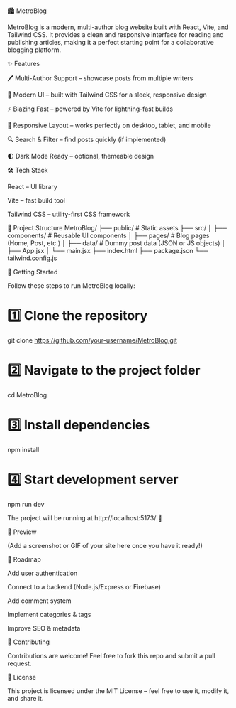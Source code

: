 🏙️ MetroBlog

MetroBlog is a modern, multi-author blog website built with React, Vite, and Tailwind CSS.
It provides a clean and responsive interface for reading and publishing articles, making it a perfect starting point for a collaborative blogging platform.

✨ Features

🖊️ Multi-Author Support – showcase posts from multiple writers

🎨 Modern UI – built with Tailwind CSS for a sleek, responsive design

⚡ Blazing Fast – powered by Vite for lightning-fast builds

📱 Responsive Layout – works perfectly on desktop, tablet, and mobile

🔍 Search & Filter – find posts quickly (if implemented)

🌓 Dark Mode Ready – optional, themeable design

🛠️ Tech Stack

React – UI library

Vite – fast build tool

Tailwind CSS – utility-first CSS framework

📂 Project Structure
MetroBlog/
├── public/           # Static assets
├── src/
│   ├── components/   # Reusable UI components
│   ├── pages/        # Blog pages (Home, Post, etc.)
│   ├── data/         # Dummy post data (JSON or JS objects)
│   ├── App.jsx
│   └── main.jsx
├── index.html
├── package.json
└── tailwind.config.js


🚀 Getting Started

Follow these steps to run MetroBlog locally:

# 1️⃣ Clone the repository
git clone https://github.com/your-username/MetroBlog.git

# 2️⃣ Navigate to the project folder
cd MetroBlog

# 3️⃣ Install dependencies
npm install

# 4️⃣ Start development server
npm run dev


The project will be running at http://localhost:5173/
 🎉

📸 Preview

(Add a screenshot or GIF of your site here once you have it ready!)

📌 Roadmap

 Add user authentication

 Connect to a backend (Node.js/Express or Firebase)

 Add comment system

 Implement categories & tags

 Improve SEO & metadata

🤝 Contributing

Contributions are welcome! Feel free to fork this repo and submit a pull request.

📜 License

This project is licensed under the MIT License – feel free to use it, modify it, and share it.